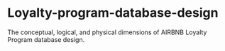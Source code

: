 # Loyalty-program-database-design
The conceptual, logical, and physical dimensions of AIRBNB Loyalty Program database design.
